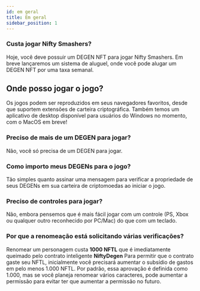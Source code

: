 ```yaml
---
id: em geral
title: Em geral
sidebar_position: 1
---
```


### **Custa jogar Nifty Smashers?**

Hoje, você deve possuir um DEGEN NFT para jogar Nifty Smashers. Em breve lançaremos um sistema de aluguel, onde você pode alugar um DEGEN NFT por uma taxa semanal.

## Onde posso jogar o jogo?

Os jogos podem ser reproduzidos em seus navegadores favoritos, desde que suportem extensões de carteira criptográfica. Também temos um aplicativo de desktop disponível para usuários do Windows no momento, com o MacOS em breve!

### **Preciso de mais de um DEGEN para jogar?**

Não, você só precisa de um DEGEN para jogar.

### Como importo meus DEGENs para o jogo?

Tão simples quanto assinar uma mensagem para verificar a propriedade de seus DEGENs em sua carteira de criptomoedas ao iniciar o jogo.

### **Preciso de controles para jogar?**

Não, embora pensemos que é mais fácil jogar com um controle (PS, Xbox ou qualquer outro reconhecido por PC/Mac) do que com um teclado.

### Por que a renomeação está solicitando várias verificações?

Renomear um personagem custa **1000 NFTL** que é imediatamente queimado pelo contrato inteligente **NiftyDegen** Para permitir que o contrato gaste seu NFTL, inicialmente você precisará aumentar o subsídio de gastos em pelo menos 1.000 NFTL. Por padrão, essa aprovação é definida como 1.000, mas se você planeja renomear vários caracteres, pode aumentar a permissão para evitar ter que aumentar a permissão no futuro.
